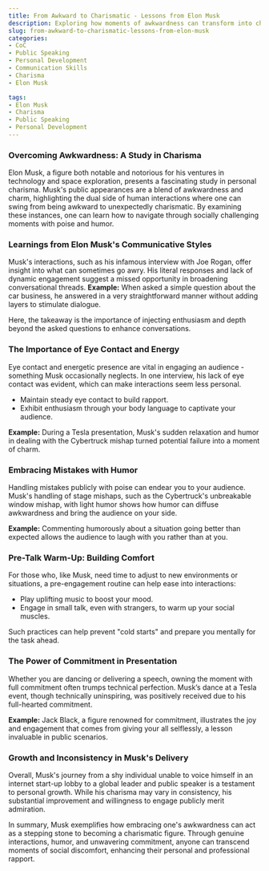```yaml
---
title: From Awkward to Charismatic - Lessons from Elon Musk
description: Exploring how moments of awkwardness can transform into charisma, with insights from Elon Musk's public appearances.
slug: from-awkward-to-charismatic-lessons-from-elon-musk
categories:
- CoC
- Public Speaking
- Personal Development
- Communication Skills
- Charisma
- Elon Musk

tags:
- Elon Musk
- Charisma
- Public Speaking
- Personal Development
---
```


### Overcoming Awkwardness: A Study in Charisma

Elon Musk, a figure both notable and notorious for his ventures in technology and space exploration, presents a fascinating study in personal charisma. Musk's public appearances are a blend of awkwardness and charm, highlighting the dual side of human interactions where one can swing from being awkward to unexpectedly charismatic. By examining these instances, one can learn how to navigate through socially challenging moments with poise and humor.

### Learnings from Elon Musk's Communicative Styles

Musk's interactions, such as his infamous interview with Joe Rogan, offer insight into what can sometimes go awry. His literal responses and lack of dynamic engagement suggest a missed opportunity in broadening conversational threads. **Example:** When asked a simple question about the car business, he answered in a very straightforward manner without adding layers to stimulate dialogue.

Here, the takeaway is the importance of injecting enthusiasm and depth beyond the asked questions to enhance conversations.

### The Importance of Eye Contact and Energy

Eye contact and energetic presence are vital in engaging an audience - something Musk occasionally neglects. In one interview, his lack of eye contact was evident, which can make interactions seem less personal.

- Maintain steady eye contact to build rapport.
- Exhibit enthusiasm through your body language to captivate your audience.

**Example:** During a Tesla presentation, Musk's sudden relaxation and humor in dealing with the Cybertruck mishap turned potential failure into a moment of charm.

### Embracing Mistakes with Humor

Handling mistakes publicly with poise can endear you to your audience. Musk's handling of stage mishaps, such as the Cybertruck's unbreakable window mishap, with light humor shows how humor can diffuse awkwardness and bring the audience on your side.

**Example:** Commenting humorously about a situation going better than expected allows the audience to laugh with you rather than at you.

### Pre-Talk Warm-Up: Building Comfort

For those who, like Musk, need time to adjust to new environments or situations, a pre-engagement routine can help ease into interactions:

- Play uplifting music to boost your mood.
- Engage in small talk, even with strangers, to warm up your social muscles.

Such practices can help prevent "cold starts" and prepare you mentally for the task ahead.

### The Power of Commitment in Presentation

Whether you are dancing or delivering a speech, owning the moment with full commitment often trumps technical perfection. Musk’s dance at a Tesla event, though technically uninspiring, was positively received due to his full-hearted commitment.

**Example:** Jack Black, a figure renowned for commitment, illustrates the joy and engagement that comes from giving your all selflessly, a lesson invaluable in public scenarios.

### Growth and Inconsistency in Musk's Delivery

Overall, Musk's journey from a shy individual unable to voice himself in an internet start-up lobby to a global leader and public speaker is a testament to personal growth. While his charisma may vary in consistency, his substantial improvement and willingness to engage publicly merit admiration.

In summary, Musk exemplifies how embracing one's awkwardness can act as a stepping stone to becoming a charismatic figure. Through genuine interactions, humor, and unwavering commitment, anyone can transcend moments of social discomfort, enhancing their personal and professional rapport.
